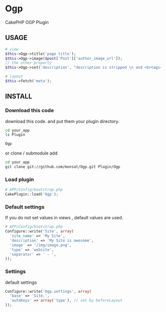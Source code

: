 Ogp
===

CakePHP OGP Plugin

USAGE
-----

```php
# view
$this->Ogp->title('page title');
$this->Ogp->image($post['Post']['author_image_url']);
// the other property
$this->Ogp->set('description', "description is stripped \n and <b>tags</b>");

# layout
$this->fetch('meta');
```

INSTALL
-------

### Download this code

download this code. and put them your plugin directory.

```sh
cd your_app
ls Plugin

Ogp
```

or clone / submodule add

```sh
cd your_app
git clone git://github.com/monsat/Ogp.git Plugin/Ogp
```

### Load plugin
```php
# APP/Config/bootstrap.php
CakePlugin::load('Ogp');
```

### Default settings

If you do not set values in views , default values are used.

```php
# APP/Config/bootstrap.php
Configure::write('Site', array(
  'site_name' => 'My Site',
  'description' => 'My Site is awesome',
  'image' => '/img/image.png',
  'type' => 'website',
  'separator' => ' - ',
));
```

### Settings

default settings

```php
Configure::write('Ogp.settings', array(
  'base' => 'Site.',
  'autoKeys' => array('type'), // set by beforeLayout
));
```